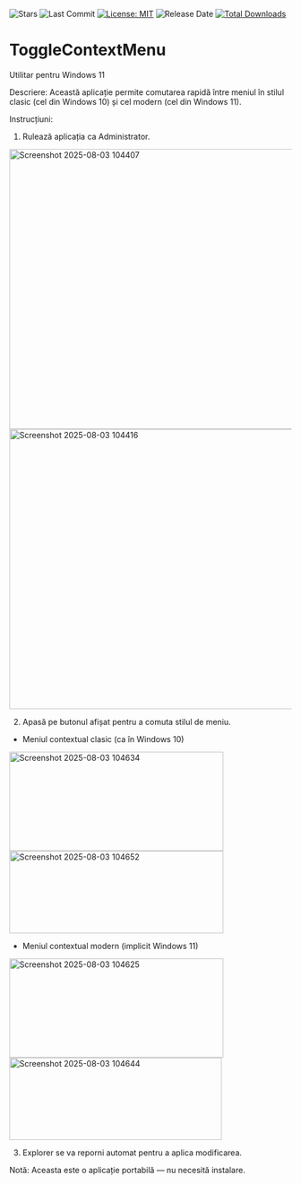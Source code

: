 ![Stars](https://img.shields.io/github/stars/eoliann/ToggleContextMenu?style=flat-square)
![Last Commit](https://img.shields.io/github/last-commit/eoliann/ToggleContextMenu?style=flat-square)
[![License: MIT](https://img.shields.io/badge/License-MIT-green.svg)](LICENSE.md)
![Release Date](https://img.shields.io/github/release-date/eoliann/ToggleContextMenu?style=flat-square)
[![Total Downloads](https://img.shields.io/github/downloads/eoliann/ToggleContextMenu/total?style=flat-square)](https://github.com/eoliann/ToggleContextMenu/releases/latest)

# ToggleContextMenu
Utilitar pentru Windows 11

Descriere:
Această aplicație permite comutarea rapidă între meniul în stilul clasic (cel din Windows 10) și cel modern (cel din Windows 11).

Instrucțiuni:
1. Rulează aplicația ca Administrator.
<img width="534" height="500" alt="Screenshot 2025-08-03 104407" src="https://github.com/user-attachments/assets/05c10be3-f2b5-435f-b811-db97c85cbdcb" />
<img width="534" height="500" alt="Screenshot 2025-08-03 104416" src="https://github.com/user-attachments/assets/d856000d-e2e8-494c-8cfe-4934c0e7b0c9" />

2. Apasă pe butonul afișat pentru a comuta stilul de meniu.
- Meniul contextual clasic (ca în Windows 10)
<img width="382" height="177" alt="Screenshot 2025-08-03 104634" src="https://github.com/user-attachments/assets/ec027c32-4883-49f2-a186-8ed54550c2fb" />
<img width="382" height="147" alt="Screenshot 2025-08-03 104652" src="https://github.com/user-attachments/assets/878d1377-18de-4cb8-bab1-635ea294cf01" />

- Meniul contextual modern (implicit Windows 11)
<img width="382" height="177" alt="Screenshot 2025-08-03 104625" src="https://github.com/user-attachments/assets/4d3f020a-c119-4da1-af4e-17dbfcb7f0b8" />
<img width="379" height="147" alt="Screenshot 2025-08-03 104644" src="https://github.com/user-attachments/assets/7075b49b-86a7-444f-aead-f8a05e37dd1c" />

3. Explorer se va reporni automat pentru a aplica modificarea.

Notă:
Aceasta este o aplicație portabilă — nu necesită instalare.
